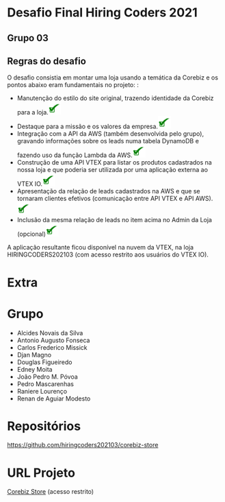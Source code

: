 # Desafio Final Hiring Coders 2021

## Grupo 03

## Regras do desafio

O desafio consistia em montar uma loja usando a temática da Corebiz e os pontos abaixo eram fundamentais no projeto:  :

- Manutenção do estilo do site original, trazendo identidade da Corebiz para a loja.<img src='./tick.png' alt="Feito!" width="auto" height="30"/>
- Destaque para a missão e os valores da empresa.<img src='./tick.png' alt="Feito!" width="auto" height="30"/>
- Integração com a API da AWS (também desenvolvida pelo grupo), gravando informações sobre os leads numa tabela DynamoDB e fazendo uso da função Lambda da AWS.<img src='./tick.png' alt="Feito!" width="auto" height="30"/>
- Construção de uma API VTEX para listar os produtos cadastrados na nossa loja e que poderia ser utilizada por uma aplicação externa ao VTEX IO.<img src='./tick.png' alt="Feito!" width="auto" height="30"/>
- Apresentação da relação de leads cadastrados na AWS e que se tornaram clientes efetivos (comunicação entre API VTEX e API AWS).<img src='./tick.png' alt="Feito!" width="auto" height="30"/>
- Inclusão da mesma relação de leads no item acima no Admin da Loja (opcional)<img src='./tick.png' alt="Feito!" width="auto" height="30"/>

A aplicação resultante ficou disponível na nuvem da VTEX, na loja HIRINGCODERS202103 (com acesso restrito aos usuários do VTEX IO).
 
# Extra 
 
<extra>
  
# Grupo
  
  - Alcides Novais da Silva
  - Antonio Augusto Fonseca
  - Carlos Frederico Missick
  - Djan Magno
  - Douglas Figueiredo
  - Edney Moita
  - João Pedro M. Póvoa
  - Pedro Mascarenhas
  - Raniere Lourenço
  - Renan de Aguiar Modesto
  
# Repositórios
  
  https://github.com/hiringcoders202103/corebiz-store
  
# URL Projeto

[Corebiz Store](https://corebiz--hiringcoders202103.myvtex.com/) (acesso restrito)
